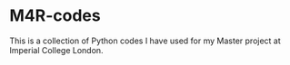 # M4R-codes

This is a collection of Python codes I have used for my Master project at Imperial College London. 
